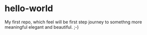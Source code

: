 # hello-world
My first repo, which  feel will be first step journey to somethng more meaningful elegant and beautiful.
;-)
